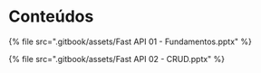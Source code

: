 # Conteúdos

{% file src=".gitbook/assets/Fast API 01 - Fundamentos.pptx" %}

{% file src=".gitbook/assets/Fast API 02 - CRUD.pptx" %}
